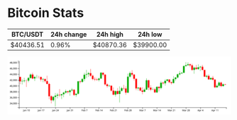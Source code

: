 # Bitcoin Stats

BTC/USDT|24h change|24h high|24h low|
|---|---|---|---|
|$40436.51|0.96%|$40870.36|$39900.00|

<img src="./chart.svg">
